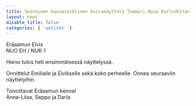 ```yaml
---
title: Seinäjoen kansainvälinen koiranäyttely Tuomari Nina Karlsdotter
layout: news
disable_title: false
categories: [ 'uutiset' ]
---
```


Eräaamun Elvis  
NUO EH / NUK 1

Hieno tulos heti ensimmäisessä näyttelyssä.

Onnittelut Emilialle ja Elvikselle sekä koko perheelle.
Onnea seuraaviin näyttelyihin.

Toivottavat Eräaamun kennel  
Anna-Liisa, Seppo ja Darla

